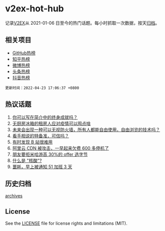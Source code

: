 # v2ex-hot-hub

 记录[V2EX](https://www.v2ex.com/)从 2021-01-06 日至今的热门话题。每小时抓取一次数据，按天[归档](archives)。
 
 ## 相关项目

- [GitHub热榜](https://github.com/snaildev/github-hot-hub)
- [知乎热榜](https://github.com/snaildev/zhihu-hot-hub)
- [微博热榜](https://github.com/snaildev/weibo-hot-hub)
- [头条热榜](https://github.com/snaildev/toutiao-hot-hub)
- [抖音热榜](https://github.com/snaildev/douyin-hot-hub)


 `更新时间：2022-04-23 17:06:37 +0800`

## 热议话题

1. [你可以写在简介中的终身成就吗？](https://www.v2ex.com/t/848632)
1. [无厨房冰箱的租房人应对疫情可以囤点啥](https://www.v2ex.com/t/848712)
1. [未来会出现一种可以无视防火墙，所有人都能自由使用，自由浏览的技术吗？](https://www.v2ex.com/t/848719)
1. [看手相说的特备准，可信吗？](https://www.v2ex.com/t/848657)
1. [有时发现 B 站很难用](https://www.v2ex.com/t/848715)
1. [阿里云 CDN 被攻击，一早起来欠费 600 多停机了](https://www.v2ex.com/t/848720)
1. [朋友要拒米哈游高 30%的 offer 选字节](https://www.v2ex.com/t/848653)
1. [什么是 "核酸"?](https://www.v2ex.com/t/848725)
1. [噩耗，早上被通知 51 加班 3 天](https://www.v2ex.com/t/848707)

## 历史归档

[archives](archives)

## License

See the [LICENSE](LICENSE) file for license rights and limitations (MIT).
